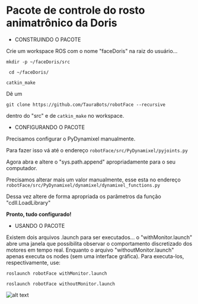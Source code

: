 # Pacote de controle do rosto animatrônico da Doris

- CONSTRUINDO O PACOTE 

Crie um workspace ROS com o nome "faceDoris" na raiz do usuário...

` mkdir -p ~/faceDoris/src `

` cd ~/faceDoris/`

` catkin_make `

Dê um

` git clone https://github.com/TauraBots/robotFace --recursive ` 

dentro do "src" e de ` catkin_make ` no workspace.

- CONFIGURANDO O PACOTE

Precisamos configurar o PyDynamixel manualmente. 

Para fazer isso vá até o endereço `robotFace/src/PyDynamixel/pyjoints.py`

Agora abra e altere o "sys.path.append" apropriadamente para o seu computador.

Precisamos alterar mais um valor manualmente, esse esta no endereço `robotFace/src/PyDynamixel/dynamixel/dynamixel_functions.py`

Dessa vez altere de forma apropriada os parâmetros da função "cdll.LoadLibrary"

**Pronto, tudo configurado!**

- USANDO O PACOTE

Existem dois arquivos .launch para ser executados... o "withMonitor.launch" abre uma janela que possibilita observar o comportamento discretizado dos motores em tempo real. Enquanto o arquivo "withoutMonitor.launch" apenas executa os nodes (sem uma interface gráfica). Para executa-los, respectivamente, use:

` roslaunch robotFace withMonitor.launch  `

` roslaunch robotFace withoutMonitor.launch  `

![alt text](https://i.imgur.com/kBRv57p.png)
